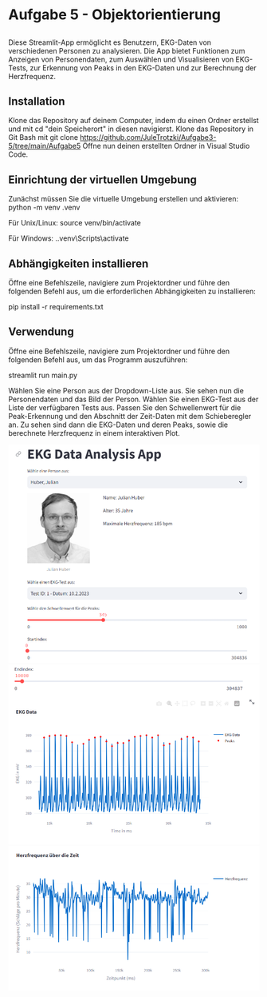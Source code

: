 # Aufgabe 5 - Objektorientierung

## 

Diese Streamlit-App ermöglicht es Benutzern, EKG-Daten von verschiedenen Personen zu analysieren. Die App bietet Funktionen zum Anzeigen von Personendaten, zum Auswählen und Visualisieren von EKG-Tests, zur Erkennung von Peaks in den EKG-Daten und zur Berechnung der Herzfrequenz.

## Installation
Klone das Repository auf deinem Computer, indem du einen Ordner erstellst und mit cd "dein Speicherort" in diesen navigierst. 
Klone das Repository in Git Bash mit git clone https://github.com/JuleTrotzki/Aufgabe3-5/tree/main/Aufgabe5
Öffne nun deinen erstellten Ordner in Visual Studio Code.

## Einrichtung der virtuellen Umgebung

Zunächst müssen Sie die virtuelle Umgebung erstellen und aktivieren:
python -m venv .venv

Für Unix/Linux:
source venv/bin/activate

Für Windows:
.\.venv\Scripts\activate

## Abhängigkeiten installieren
Öffne eine Befehlszeile, navigiere zum Projektordner und führe den folgenden Befehl aus, um die erforderlichen Abhängigkeiten zu installieren:

pip install -r requirements.txt

## Verwendung
Öffne eine Befehlszeile, navigiere zum Projektordner und führe den folgenden Befehl aus, um das Programm auszuführen:

streamlit run main.py

Wählen Sie eine Person aus der Dropdown-Liste aus.
Sie sehen nun die Personendaten und das Bild der Person.
Wählen Sie einen EKG-Test aus der Liste der verfügbaren Tests aus.
Passen Sie den Schwellenwert für die Peak-Erkennung und den Abschnitt der Zeit-Daten mit dem Schieberegler an. 
Zu sehen sind dann die EKG-Daten und deren Peaks, sowie die berechnete Herzfrequenz in einem interaktiven Plot.


![](Screenshot_A5_1.png)
![](Screenshot_A5_2.png)
![](Screenshot_A5_3.png)